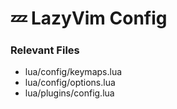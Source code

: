 # 💤 LazyVim Config

### Relevant Files
- lua/config/keymaps.lua
- lua/config/options.lua
- lua/plugins/config.lua
